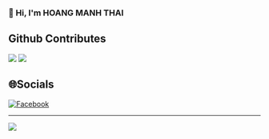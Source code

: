 ### 👋 Hi, I'm HOANG MANH THAI

## Github Contributes
![](https://github-readme-stats-five-virid-40.vercel.app/api?username=hoangmanhthai&show_icons=true&theme=transparent)
![](https://github-readme-stats-five-virid-40.vercel.app/api/top-langs/?username=hoangmanhthai&bg_color=FFFFFF00&text_color=179fa3&layout=compact&hide=CSS&langs_count=10&custom_title=Ngôn%20Ngữ%20Hay%20Dùng)<br/>

## 🌐Socials

[![Facebook](https://img.shields.io/badge/Facebook-%231877F2.svg?logo=Facebook&logoColor=white)](https://facebook.com/hoangmanhthai.2302)

---
![](https://komarev.com/ghpvc/?username=hoangmanhthai&label=Visitors+Count&color=brightgreen)
